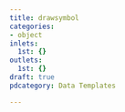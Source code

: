 ```yaml
---
title: drawsymbol
categories:
- object
inlets:
  1st: {}
outlets:
  1st: {}
draft: true
pdcategory: Data Templates

---
```

